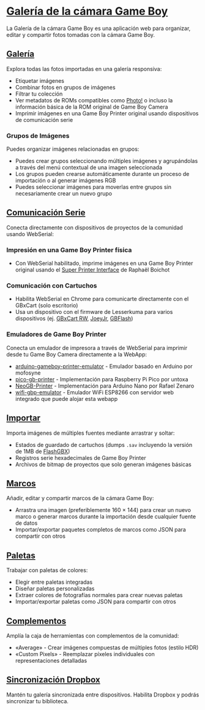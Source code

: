 # [Galería de la cámara Game Boy](https://github.com/HerrZatacke/gb-printer-web)

La Galería de la cámara Game Boy es una aplicación web para organizar, editar y compartir fotos tomadas con la cámara Game Boy.

## [Galería](/gallery)
Explora todas las fotos importadas en una galería responsiva:
- Etiquetar imágenes
- Combinar fotos en grupos de imágenes
- Filtrar tu colección
- Ver metadatos de ROMs compatibles como [Photo!](https://github.com/untoxa/gb-photo) o incluso la información básica de la ROM original de Game Boy Camera
- Imprimir imágenes en una Game Boy Printer original usando dispositivos de comunicación serie

### Grupos de Imágenes
Puedes organizar imágenes relacionadas en grupos:
- Puedes crear grupos seleccionando múltiples imágenes y agrupándolas a través del menú contextual de una imagen seleccionada
- Los grupos pueden crearse automáticamente durante un proceso de importación o al generar imágenes RGB
- Puedes seleccionar imágenes para moverlas entre grupos sin necesariamente crear un nuevo grupo

## [Comunicación Serie](/webusb)
Conecta directamente con dispositivos de proyectos de la comunidad usando WebSerial:

### Impresión en una Game Boy Printer física
- Con WebSerial habilitado, imprime imágenes en una Game Boy Printer original usando el [Super Printer Interface](https://github.com/Raphael-Boichot/Yet-another-PC-to-Game-Boy-Printer-interface/) de Raphaël Boichot

### Comunicación con Cartuchos
- Habilita WebSerial en Chrome para comunicarte directamente con el GBxCart (solo escritorio)
- Usa un dispositivo con el firmware de Lesserkuma para varios dispositivos (ej. [GBxCart RW](https://www.gbxcart.com/), [JoeyJr](https://bennvenn.myshopify.com/products/usb-gb-c-cart-dumper-the-joey-jr), [GBFlash](https://github.com/simonkwng/GBFlash))

### Emuladores de Game Boy Printer
Conecta un emulador de impresora a través de WebSerial para imprimir desde tu Game Boy Camera directamente a la WebApp:
- [arduino-gameboy-printer-emulator](https://github.com/mofosyne/arduino-gameboy-printer-emulator) - Emulador basado en Arduino por mofosyne
- [pico-gb-printer](https://github.com/untoxa/pico-gb-printer/) - Implementación para Raspberry Pi Pico por untoxa
- [NeoGB-Printer](https://github.com/zenaror/NeoGB-Printer) - Implementación para Arduino Nano por Rafael Zenaro
- [wifi-gbp-emulator](https://github.com/HerrZatacke/wifi-gbp-emulator) - Emulador WiFi ESP8266 con servidor web integrado que puede alojar esta webapp

## [Importar](/import)
Importa imágenes de múltiples fuentes mediante arrastrar y soltar:
- Estados de guardado de cartuchos (dumps `.sav` incluyendo la versión de 1MB de [FlashGBX](https://github.com/lesserkuma/FlashGBX))
- Registros serie hexadecimales de Game Boy Printer
- Archivos de bitmap de proyectos que solo generan imágenes básicas

## [Marcos](/frames)
Añadir, editar y compartir marcos de la cámara Game Boy:
- Arrastra una imagen (preferiblemente 160 × 144) para crear un nuevo marco o generar marcos durante la importación desde cualquier fuente de datos
- Importar/exportar paquetes completos de marcos como JSON para compartir con otros

## [Paletas](/palettes)
Trabajar con paletas de colores:
- Elegir entre paletas integradas
- Diseñar paletas personalizadas
- Extraer colores de fotografías normales para crear nuevas paletas
- Importar/exportar paletas como JSON para compartir con otros

## [Complementos](/settings/plugins)
Amplía la caja de herramientas con complementos de la comunidad:
- «Average» - Crear imágenes compuestas de múltiples fotos (estilo HDR)
- «Custom Pixels» - Reemplazar píxeles individuales con representaciones detalladas

## [Sincronización Dropbox](/settings/dropbox)
Mantén tu galería sincronizada entre dispositivos. Habilita Dropbox y podrás sincronizar tu biblioteca.
